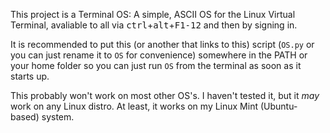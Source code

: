 This project is a Terminal OS: A simple, ASCII OS for the Linux Virtual Terminal, avaliable to all via <kbd>ctrl</kbd>+<kbd>alt</kbd>+<kbd>F1-12</kbd> and then by signing in.

It is recommended to put this (or another that links to this) script (`OS.py` or you can just rename it to `OS` for convenience) somewhere in the PATH or your home folder so you can just run `OS` from the terminal as soon as it starts up.

This probably won't work on most other OS's. I haven't tested it, but it *may* work on any Linux distro. At least, it works on my Linux Mint (Ubuntu-based) system.
